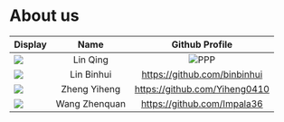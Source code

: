 # About us

Display | Name | Github Profile 
--------|:----:|:--------------:
![](https://via.placeholder.com/100.png?text=Photo) | Lin Qing | ![PPP](https://linqing42.github.io/tp/team/linqing)
![](https://via.placeholder.com/100.png?text=Photo) | Lin Binhui | https://github.com/binbinhui
![](https://via.placeholder.com/100.png?text=Photo) | Zheng Yiheng | https://github.com/Yiheng0410
![](https://avatars1.githubusercontent.com/u/44335297?s=460&u=4d8978954c388ade1b78f11adb4c99549c3276b5&v=4) | Wang Zhenquan | https://github.com/Impala36
